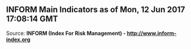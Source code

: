 ## INFORM Main Indicators as of Mon, 12 Jun 2017 17:08:14 GMT

Source: **INFORM (Index For Risk Management) - http://www.inform-index.org**